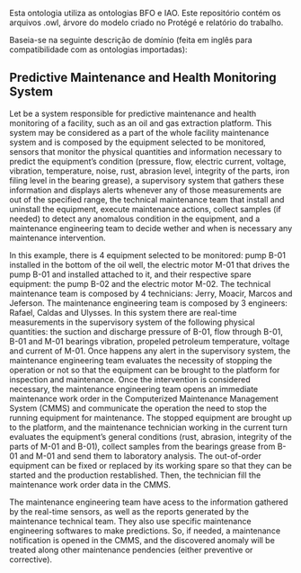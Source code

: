 Esta ontologia utiliza as ontologias BFO e IAO.
Este repositório contém os arquivos .owl, árvore do modelo criado no Protégé e relatório do trabalho.

Baseia-se na seguinte descrição de domínio (feita em inglês para compatibilidade com as ontologias importadas):
## Predictive Maintenance and Health Monitoring System

Let be a system responsible for predictive maintenance and health monitoring of a facility, such as an oil and gas extraction platform. This system may be considered as a part of the whole facility maintenance system and is composed by the equipment selected to be monitored, sensors that monitor the physical quantities and information necessary to predict the equipment’s condition (pressure, flow, electric current, voltage, vibration, temperature, noise, rust, abrasion level, integrity of the parts, iron filing level in the bearing grease), a supervisory system that gathers these information and displays alerts whenever any of those measurements are out of the specified range, the technical maintenance team that install and uninstall the equipment, execute maintenance actions, collect samples (if needed) to detect any anomalous condition in the equipment, and a maintenance engineering team to decide wether and when is necessary any maintenance intervention.

In this example, there is 4 equipment selected to be monitored: pump B-01 installed in the bottom of the oil well, the electric motor M-01 that drives the pump B-01 and installed attached to it, and their respective spare equipment: the pump B-02 and the electric motor M-02. The technical maintenance team is composed by 4 technicians: Jerry, Moacir, Marcos and Jeferson. The maintenance engineering team is composed by 3 engineers: Rafael, Caldas and Ulysses. In this system there are real-time measurements in the supervisory system of the following physical quantities: the suction and discharge pressure of B-01, flow through B-01, B-01 and M-01 bearings vibration, propeled petroleum temperature, voltage and current of M-01. Once happens any alert in the supervisory system, the maintenance engineering team evaluates the necessity of stopping the operation or not so that the equipment can be brought to the platform for inspection and maintenance. Once the intervention is considered necessary, the maintenance engineering team opens an immediate maintenance work order in the Computerized Maintenance Management System (CMMS) and communicate the operation the need to stop the running equipment for maintenance. The stopped equipment are brought up to the platform, and the maintenance technician working in the current turn evaluates the equipment’s general conditions (rust, abrasion, integrity of the parts of M-01 and B-01), collect samples from the bearings grease from B-01 and M-01 and send them to laboratory analysis. The out-of-order equipment can be fixed or replaced by its working spare so that they can be started and the production restablished. Then, the technician fill the maintenance work order data in the CMMS.

The maintenance engineering team have acess to the information gathered by the real-time sensors, as well as the reports generated by the maintenance technical team. They also use specific maintenance engineering softwares to make predictions. So, if needed, a maintenance notification is opened in the CMMS, and the discovered anomaly will be treated along other maintenance pendencies (either preventive or corrective).
